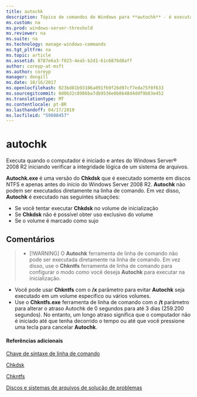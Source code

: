 ```yaml
---
title: autochk
description: Tópico de comandos do Windows para **autochk** - é executado quando o computador é iniciado e antes do Windows Server iniciando verificar a integridade lógica de um sistema de arquivos.
ms.custom: na
ms.prod: windows-server-threshold
ms.reviewer: na
ms.suite: na
ms.technology: manage-windows-commands
ms.tgt_pltfrm: na
ms.topic: article
ms.assetid: 8787e6a3-f023-4ea5-b2d1-61c6876d8aff
author: coreyp-at-msft
ms.author: coreyp
manager: dongill
ms.date: 10/16/2017
ms.openlocfilehash: 023bd81b93106a091fb9f26d97cf7eda75f0f633
ms.sourcegitcommit: 0d0b32c8986ba7db9536e0b8648d4ddf9b03e452
ms.translationtype: MT
ms.contentlocale: pt-BR
ms.lasthandoff: 04/17/2019
ms.locfileid: "59888457"
---
```

# <a name="autochk"></a>autochk



Executa quando o computador é iniciado e antes do Windows Server® 2008 R2 iniciando verificar a integridade lógica de um sistema de arquivos.

**Autochk.exe** é uma versão do **Chkdsk** que é executado somente em discos NTFS e apenas antes do início do Windows Server 2008 R2. **Autochk** não podem ser executados diretamente na linha de comando. Em vez disso, **Autochk** é executado nas seguintes situações:
-   Se você tentar executar **Chkdsk** no volume de inicialização
-   Se **Chkdsk** não é possível obter uso exclusivo do volume
-   Se o volume é marcado como sujo

## <a name="remarks"></a>Comentários

> -   [!WARNING]
>     O **Autochk** ferramenta de linha de comando não pode ser executada diretamente na linha de comando. Em vez disso, use o **Chkntfs** ferramenta de linha de comando para configurar o modo como você deseja **Autochk** para executar na inicialização.
-   Você pode usar **Chkntfs** com o **/x** parâmetro para evitar **Autochk** seja executado em um volume específico ou vários volumes.
-   Use o **Chkntfs.exe** ferramenta de linha de comando com o **/t** parâmetro para alterar o atraso Autochk de 0 segundos para até 3 dias (259.200 segundos). No entanto, um longo atraso significa que o computador não é iniciado até que tenha decorrido o tempo ou até que você pressione uma tecla para cancelar **Autochk**.

#### <a name="additional-references"></a>Referências adicionais

[Chave de sintaxe de linha de comando](command-line-syntax-key.md)

[Chkdsk](chkdsk.md)

[Chkntfs](chkntfs.md)

[Discos e sistemas de arquivos de solução de problemas](https://go.microsoft.com/fwlink/?LinkId=4527)